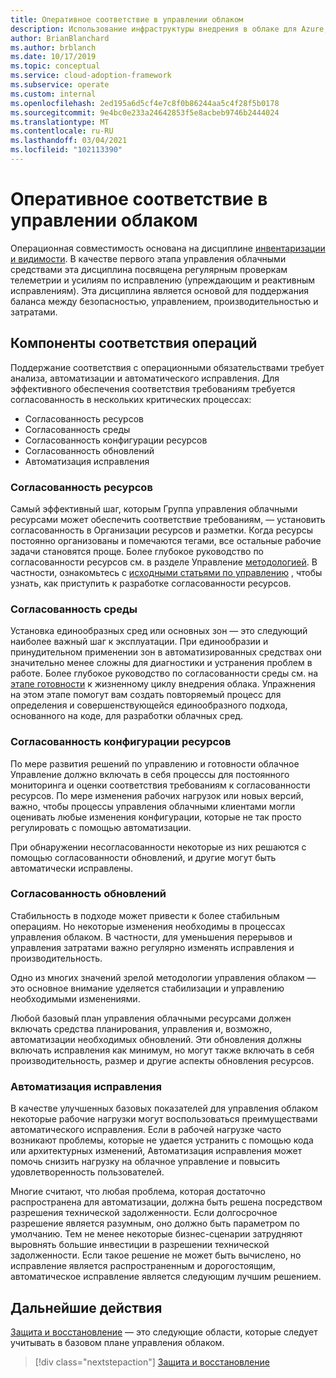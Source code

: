 ```yaml
---
title: Оперативное соответствие в управлении облаком
description: Использование инфраструктуры внедрения в облаке для Azure, чтобы узнать, как обеспечить соответствие рабочим обязательствам.
author: BrianBlanchard
ms.author: brblanch
ms.date: 10/17/2019
ms.topic: conceptual
ms.service: cloud-adoption-framework
ms.subservice: operate
ms.custom: internal
ms.openlocfilehash: 2ed195a6d5cf4e7c8f0b86244aa5c4f28f5b0178
ms.sourcegitcommit: 9e4bc0e233a24642853f5e8acbeb9746b2444024
ms.translationtype: MT
ms.contentlocale: ru-RU
ms.lasthandoff: 03/04/2021
ms.locfileid: "102113390"
---
```

# <a name="operational-compliance-in-cloud-management"></a>Оперативное соответствие в управлении облаком

Операционная совместимость основана на дисциплине [инвентаризации и видимости](./inventory.md). В качестве первого этапа управления облачными средствами эта дисциплина посвящена регулярным проверкам телеметрии и усилиям по исправлению (упреждающим и реактивным исправлениям). Эта дисциплина является основой для поддержания баланса между безопасностью, управлением, производительностью и затратами.

## <a name="components-of-operations-compliance"></a>Компоненты соответствия операций

Поддержание соответствия с операционными обязательствами требует анализа, автоматизации и автоматического исправления. Для эффективного обеспечения соответствия требованиям требуется согласованность в нескольких критических процессах:

- Согласованность ресурсов
- Согласованность среды
- Согласованность конфигурации ресурсов
- Согласованность обновлений
- Автоматизация исправления

### <a name="resource-consistency"></a>Согласованность ресурсов

Самый эффективный шаг, которым Группа управления облачными ресурсами может обеспечить соответствие требованиям, — установить согласованность в Организации ресурсов и разметки. Когда ресурсы постоянно организованы и помечаются тегами, все остальные рабочие задачи становятся проще. Более глубокое руководство по согласованности ресурсов см. в разделе Управление [методологией](../../govern/index.md). В частности, ознакомьтесь с [исходными статьями по управлению](../../govern/initial-foundation.md) , чтобы узнать, как приступить к разработке согласованности ресурсов.

### <a name="environment-consistency"></a>Согласованность среды

Установка единообразных сред или основных зон — это следующий наиболее важный шаг к эксплуатации. При единообразии и принудительном применении зон в автоматизированных средствах они значительно менее сложны для диагностики и устранения проблем в работе. Более глубокое руководство по согласованности среды см. на [этапе готовности](../../ready/index.md) к жизненному циклу внедрения облака. Упражнения на этом этапе помогут вам создать повторяемый процесс для определения и совершенствующейся единообразного подхода, основанного на коде, для разработки облачных сред.

### <a name="resource-configuration-consistency"></a>Согласованность конфигурации ресурсов

По мере развития решений по управлению и готовности облачное Управление должно включать в себя процессы для постоянного мониторинга и оценки соответствия требованиям к согласованности ресурсов. По мере изменения рабочих нагрузок или новых версий, важно, чтобы процессы управления облачными клиентами могли оценивать любые изменения конфигурации, которые не так просто регулировать с помощью автоматизации.

При обнаружении несогласованности некоторые из них решаются с помощью согласованности обновлений, и другие могут быть автоматически исправлены.

### <a name="update-consistency"></a>Согласованность обновлений

Стабильность в подходе может привести к более стабильным операциям. Но некоторые изменения необходимы в процессах управления облаком. В частности, для уменьшения перерывов и управления затратами важно регулярно изменять исправления и производительность.

Одно из многих значений зрелой методологии управления облаком — это основное внимание уделяется стабилизации и управлению необходимыми изменениями.

Любой базовый план управления облачными ресурсами должен включать средства планирования, управления и, возможно, автоматизации необходимых обновлений. Эти обновления должны включать исправления как минимум, но могут также включать в себя производительность, размер и другие аспекты обновления ресурсов.

### <a name="remediation-automation"></a>Автоматизация исправления

В качестве улучшенных базовых показателей для управления облаком некоторые рабочие нагрузки могут воспользоваться преимуществами автоматического исправления. Если в рабочей нагрузке часто возникают проблемы, которые не удается устранить с помощью кода или архитектурных изменений, Автоматизация исправления может помочь снизить нагрузку на облачное управление и повысить удовлетворенность пользователей.

Многие считают, что любая проблема, которая достаточно распространена для автоматизации, должна быть решена посредством разрешения технической задолженности. Если долгосрочное разрешение является разумным, оно должно быть параметром по умолчанию. Тем не менее некоторые бизнес-сценарии затрудняют выровнять большие инвестиции в разрешении технической задолженности. Если такое решение не может быть вычислено, но исправление является распространенным и дорогостоящим, автоматическое исправление является следующим лучшим решением.

## <a name="next-steps"></a>Дальнейшие действия

[Защита и восстановление](./protect.md) — это следующие области, которые следует учитывать в базовом плане управления облаком.

> [!div class="nextstepaction"]
> [Защита и восстановление](./protect.md)
